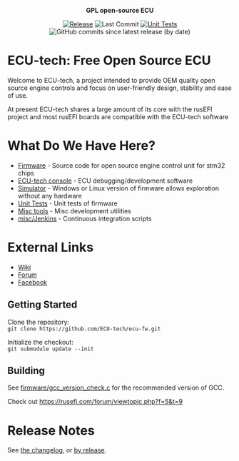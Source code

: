 <div align="center">

<b>GPL open-source ECU</b>

[![Release](https://img.shields.io/github/v/release/ECU-tech/ecu-fw?style=flat)](https://github.com/ECU-tech/ecu-fw/releases/latest) ![Last Commit](https://img.shields.io/github/last-commit/ECU-tech/ecu-fw?style=flat)
[![Unit Tests](https://img.shields.io/github/actions/workflow/status/ECU-tech/ecu-fw/build-unit-tests.yaml?label=Unit%20Tests&branch=master)](https://github.com/ECU-tech/ecu-fw/actions/workflows/build-unit-tests.yaml)
![GitHub commits since latest release (by date)](https://img.shields.io/github/commits-since/ECU-tech/ecu-fw/latest?color=blueviolet&label=Commits%20Since%20Release)

</div>

# ECU-tech: Free Open Source ECU

Welcome to ECU-tech, a project intended to provide OEM quality open source engine controls and focus on user-friendly design, stability and ease of use. 

At present ECU-tech shares a large amount of its core with the rusEFI project and most rusEFI boards are compatible with the ECU-tech software

# What Do We Have Here?
 * [Firmware](/firmware) - Source code for open source engine control unit for stm32 chips
 * [ECU-tech console](/java_console) - ECU debugging/development software
 * [Simulator](/simulator) - Windows or Linux version of firmware allows exploration without any hardware
 * [Unit Tests](/unit_tests) - Unit tests of firmware
 * [Misc tools](/java_tools) - Misc development utilities
 * [misc/Jenkins](/misc/jenkins) - Continuous integration scripts

# External Links

 * [Wiki](https://wiki./)
 * [Forum](https://www/forum)
 * [Facebook](https://www.facebook.com/)
<!--
 * [YouTube](https://www.youtube.com/)
-->

## Getting Started

Clone the repository:  
`git clone https://github.com/ECU-tech/ecu-fw.git`

Initialize the checkout:  
`git submodule update --init`

## Building

See [firmware/gcc_version_check.c](firmware/gcc_version_check.c) for the recommended version of GCC.

Check out https://rusefi.com/forum/viewtopic.php?f=5&t=9

# Release Notes

See [the changelog](firmware/CHANGELOG.md), or [by release](https://github.com/ECU-tech/ecu-fw/releases).
